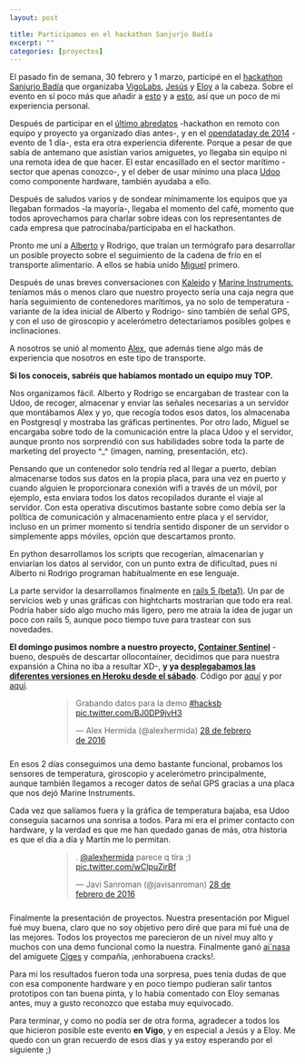 ```yaml
---
layout: post

title: Participamos en el hackathon Sanjurjo Badía
excerpt: ""
categories: [proyectos]
---
```


El pasado fin de semana, 30 febrero y 1 marzo, participé en el [hackathon Sanjurjo Badía](http://hacksb.vigolabs.gal/) que organizaba [VigoLabs](http://vigolabs.gal/), [Jesús](https://twitter.com/jsayar) y [Eloy](https://twitter.com/eloycoto) a la cabeza. Sobre el evento en sí poco más que añadir a [esto](http://www.initios.com/dos-dias-desarrollo-creativo-hackathon-sanjurjo-badia/) y a [esto](http://elladogeekde.ciges.net/blog/hackathon-sanjurjo-badia/), así que un poco de mi experiencia personal.

Después de participar en el [último abredatos](http://jsanroman.net/2011/05/participamos-en-el-abredatos-2011-como-esta-el-panorama1/) -hackathon en remoto con equipo y proyecto ya organizado días antes-, y en el [opendataday de 2014](https://vigodd2014.wordpress.com/2014/02/25/la-jornada-del-open-data-day-en-vigo/) -evento de 1 día-, esta era otra experiencia diferente. Porque a pesar de que sabía de antemano que asistían varios amiguetes, yo llegaba sin equipo ni una remota idea de que hacer. El estar encasillado en el sector marítimo -sector que apenas conozco-, y el deber de usar mínimo una placa [Udoo](udoo.org) como componente hardware, también ayudaba a ello.

Después de saludos varios y de sondear mínimamente los equipos que ya llegaban formados -la mayoría-, llegaba el momento del café, momento que todos aprovechamos para charlar sobre ideas con los representantes de cada empresa que patrocinaba/participaba en el hackathon.

Pronto me uní a [Alberto](https://twitter.com/albertoruibal) y Rodrigo, que traían un termógrafo para desarrollar un posible proyecto sobre el seguimiento de la cadena de frío en el transporte alimentario. A ellos se había unido [Miguel](https://twitter.com/mgesteiro) primero.

Después de unas breves conversaciones con [Kaleido](https://twitter.com/KALEIDOLogistic) y [Marine Instruments](http://www.marineinstruments.es/), teníamos más o menos claro que nuestro proyecto sería una caja negra que haría seguimiento de contenedores marítimos, ya no solo de temperatura -variante de la idea inicial de Alberto y Rodrigo- sino también de señal GPS, y con el uso de giroscopio y acelerómetro detectaríamos posibles golpes e inclinaciones.

A nosotros se unió al momento [Alex](https://twitter.com/alexhermida), que además tiene algo más de experiencia que nosotros en este tipo de transporte.

**Si los conoceis, sabréis que habíamos montado un equipo muy TOP.**

Nos organizamos fácil. Alberto y Rodrigo se encargaban de trastear con la Udoo, de recoger, almacenar y enviar las señales necesarias a un servidor que montábamos Alex y yo, que recogía todos esos datos, los almacenaba en Postgresql y mostraba las gráficas pertinentes. Por otro lado, Miguel se encargaba sobre todo de la comunicación entre la placa Udoo y el servidor, aunque pronto nos sorprendió con sus habilidades sobre toda la parte de marketing del proyecto ^_^ (imagen, naming, presentación, etc).

Pensando que un contenedor solo tendría red al llegar a puerto, debían almacenarse todos sus datos en la propia placa, para una vez en puerto y cuando alguien le proporcionara conexión wifi a través de un móvil, por ejemplo, esta enviara todos los datos recopilados durante el viaje al servidor. Con esta operativa discutimos bastante sobre como debía ser la política de comunicación y almacenamiento entre placa y el servidor, incluso en un primer momento si tendría sentido disponer de un servidor o simplemente apps móviles, opción que descartamos pronto.

En python desarrollamos los scripts que recogerían, almacenarían y enviarían los datos al servidor, con un punto extra de dificultad, pues ni Alberto ni Rodrigo programan habitualmente en ese lenguaje.

La parte servidor la desarrollamos finalmente en [rails 5 (beta1)](http://weblog.rubyonrails.org/2015/12/18/Rails-5-0-beta1/). Un par de servicios web y unas gráficas con hightcharts mostrarían que todo era real. Podría haber sido algo mucho más ligero, pero me atraia la idea de jugar un poco con rails 5, aunque poco tiempo tuve para trastear con sus novedades.

**El domingo pusimos nombre a nuestro proyecto, [Container Sentinel](http://www.containersentinel.com)** -bueno, después de descartar ollocontainer, decidimos que para nuestra expansión a China no iba a resultar XD-, **y ya [desplegabamos las diferentes versiones en Heroku desde el sábado](ollocontainer.herokuapp.com/dashboard)**. Código por [aquí](https://github.com/jsanroman/containersentinel) y por [aquí](https://github.com/jsanroman/containersentinel_embebed).

<div style="max-width:350px;margin:auto;margin-bottom:25px;">
  <blockquote class="twitter-tweet" data-lang="es"><p lang="es" dir="ltr">Grabando datos para la demo <a href="https://twitter.com/hashtag/hacksb?src=hash">#hacksb</a> <a href="https://t.co/BJ0DP9jvH3">pic.twitter.com/BJ0DP9jvH3</a></p>&mdash; Alex Hermida (@alexhermida) <a href="https://twitter.com/alexhermida/status/703983479558639617">28 de febrero de 2016</a></blockquote>
  <script async src="//platform.twitter.com/widgets.js" charset="utf-8"></script>
</div>

En esos 2 días conseguimos una demo bastante funcional, probamos los sensores de temperatura, giroscopio y acelerómetro principalmente, aunque también llegamos a recoger datos de señal GPS gracias a una placa que nos dejó Marine Instruments. 

Cada vez que salíamos fuera y la gráfica de temperatura bajaba, esa Udoo conseguía sacarnos una sonrisa a todos. Para mi era el primer contacto con hardware, y la verdad es que me han quedado ganas de más, otra historia es que el día a día y Martín me lo permitan.

<div style="max-width:350px;margin:auto;margin-bottom:25px;">
  <blockquote class="twitter-tweet" data-lang="es"><p lang="es" dir="ltr">. <a href="https://twitter.com/alexhermida">@alexhermida</a> parece q tira ;) <a href="https://t.co/wClpuZirBf">pic.twitter.com/wClpuZirBf</a></p>&mdash; Javi Sanroman (@javisanroman) <a href="https://twitter.com/javisanroman/status/703983975036030977">28 de febrero de 2016</a></blockquote>
  <script async src="//platform.twitter.com/widgets.js" charset="utf-8"></script>
</div>

Finalmente la presentación de proyectos. Nuestra presentación por Miguel fué muy buena, claro que no soy objetivo pero diré que para mi fué una de las mejores. Todos los proyectos me parecieron de un nivel muy alto y muchos con una demo funcional como la nuestra. Finalmente ganó [ai´nasa](https://www.hackster.io/enxe-eiros-da-nasa/ai-nasa-3e6bfb) del amiguete [Ciges](https://twitter.com/ciges) y compañía, ¡enhorabuena cracks!.

Para mi los resultados fueron toda una sorpresa, pues tenía dudas de que con esa componente hardware y en poco tiempo pudieran salir tantos prototipos con tan buena pinta, y lo había comentado con Eloy semanas antes, muy a gusto reconozco que estaba muy equivocado.

Para terminar, y como no podía ser de otra forma, agradecer a todos los que hicieron posible este evento **en Vigo**, y en especial a Jesús y a Eloy. Me quedo con un gran recuerdo de esos días y ya estoy esperando por el siguiente ;)
